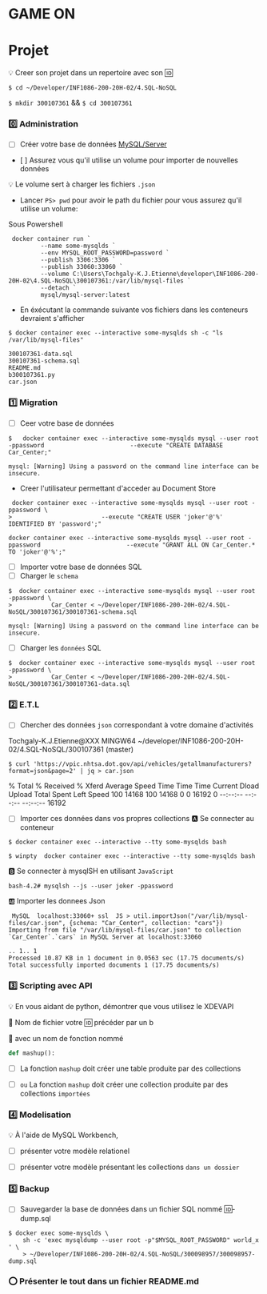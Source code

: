 # GAME ON 

# Projet

:bulb: Creer son projet dans un repertoire avec son :id:

``$ cd ~/Developer/INF1086-200-20H-02/4.SQL-NoSQL``

``$ mkdir 300107361`` && `$ cd 300107361`

### :zero: Administration 

- [ ] Créer votre base de données [MySQL/Server](../3.ETL/.docs/MySQLDS.md)

- [ ] Assurez vous qu'il utilise un volume pour importer de nouvelles données
 
:bulb:  Le volume sert à charger les fichiers `.json`


* Lancer `PS> pwd` pour avoir le path du fichier pour vous assurez qu'il utilise un volume: 

Sous Powershell 
```
 docker container run `
         --name some-mysqlds `
         --env MYSQL_ROOT_PASSWORD=password `
         --publish 3306:3306 `
         --publish 33060:33060 `
         --volume C:\Users\Tochgaly-K.J.Etienne\developer\INF1086-200-20H-02\4.SQL-NoSQL\300107361:/var/lib/mysql-files `
         --detach `
         mysql/mysql-server:latest
```
* En éxécutant la commande suivante vos fichiers dans les conteneurs devraient s'afficher
```
$ docker container exec --interactive some-mysqlds sh -c "ls /var/lib/mysql-files"

300107361-data.sql
300107361-schema.sql
README.md
b300107361.py
car.json

```

### :one: Migration

- [ ] Ceer votre base de données
```
$   docker container exec --interactive some-mysqlds mysql --user root -ppassword                        --execute "CREATE DATABASE Car_Center;"

mysql: [Warning] Using a password on the command line interface can be insecure.
```

* Creer l'utilisateur permettant d'acceder au Document Store

```
 docker container exec --interactive some-mysqlds mysql --user root -ppassword \
>                         --execute "CREATE USER 'joker'@'%' IDENTIFIED BY 'password';"

docker container exec --interactive some-mysqlds mysql --user root -ppassword                        --execute "GRANT ALL ON Car_Center.* TO 'joker'@'%';"
```

- [ ] Importer votre base de données SQL
- [ ] Charger le `schema`
 ```
$  docker container exec --interactive some-mysqlds mysql --user root -ppassword \
>           Car_Center < ~/Developer/INF1086-200-20H-02/4.SQL-NoSQL/300107361/300107361-schema.sql

mysql: [Warning] Using a password on the command line interface can be insecure.
```
- [ ] Charger les `données` SQL
```
$  docker container exec --interactive some-mysqlds mysql --user root -ppassword \
>           Car_Center < ~/Developer/INF1086-200-20H-02/4.SQL-NoSQL/300107361/300107361-data.sql
```


### :two: E.T.L

- [ ] Chercher des données `json` correspondant à votre domaine d'activités

Tochgaly-K.J.Etienne@XXX MINGW64 ~/developer/INF1086-200-20H-02/4.SQL-NoSQL/300107361 (master)

```$ curl 'https://vpic.nhtsa.dot.gov/api/vehicles/getallmanufacturers?format=json&page=2' | jq > car.json ```

  % Total    % Received % Xferd  Average Speed   Time    Time     Time  Current
                                 Dload  Upload   Total   Spent    Left  Speed
100 14168  100 14168    0     0  16192      0 --:--:-- --:--:-- --:--:-- 16192

- [ ] Importer ces données dans vos propres collections
:a: Se connecter au conteneur
```
$ docker container exec --interactive --tty some-mysqlds bash

$ winpty  docker container exec --interactive --tty some-mysqlds bash
```
:b: Se connecter à mysqlSH en utilisant `JavaScript`
```
bash-4.2# mysqlsh --js --user joker -ppassword
```
:ab: Importer les donnees Json
```
 MySQL  localhost:33060+ ssl  JS > util.importJson("/var/lib/mysql-files/car.json", {schema: "Car_Center", collection: "cars"})
Importing from file "/var/lib/mysql-files/car.json" to collection `Car_Center`.`cars` in MySQL Server at localhost:33060

.. 1.. 1
Processed 10.87 KB in 1 document in 0.0563 sec (17.75 documents/s)
Total successfully imported documents 1 (17.75 documents/s)
```

### :three: Scripting avec API

:bulb: En vous aidant de python, démontrer que vous utilisez le XDEVAPI

:pushpin: Nom de fichier votre :id: précéder par un b

:pushpin: avec un nom de fonction nommé

```python
def mashup():

```


- [ ] La fonction `mashup` doit créer une table produite par des collections


- [ ] ` ou ` La fonction `mashup` doit créer une collection produite par des collections `importées`


### :four: Modelisation

:bulb: À l'aide de MySQL Workbench,

- [ ] présenter votre modèle relationel


- [ ] présenter votre modèle présentant les collections `dans un dossier`



### :five: Backup

- [ ] Sauvegarder la base de données dans un fichier SQL nommé :id:-dump.sql

```
$ docker exec some-mysqlds \
    sh -c 'exec mysqldump --user root -p"$MYSQL_ROOT_PASSWORD" world_x ' \
    > ~/Developer/INF1086-200-20H-02/4.SQL-NoSQL/300098957/300098957-dump.sql
```

### :o: Présenter le tout dans un fichier README.md
